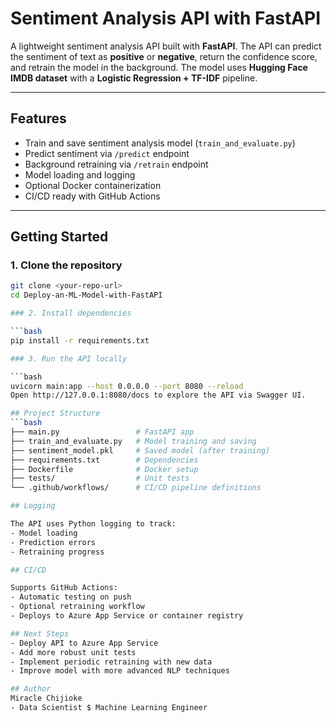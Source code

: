 # Sentiment Analysis API with FastAPI

A lightweight sentiment analysis API built with **FastAPI**. The API can predict the sentiment of text as **positive** or **negative**, return the confidence score, and retrain the model in the background. The model uses **Hugging Face IMDB dataset** with a **Logistic Regression + TF-IDF** pipeline.

---

## Features

- Train and save sentiment analysis model (`train_and_evaluate.py`)
- Predict sentiment via `/predict` endpoint
- Background retraining via `/retrain` endpoint
- Model loading and logging
- Optional Docker containerization
- CI/CD ready with GitHub Actions

---

## Getting Started

### 1. Clone the repository

```bash
git clone <your-repo-url>
cd Deploy-an-ML-Model-with-FastAPI

### 2. Install dependencies

```bash
pip install -r requirements.txt

### 3. Run the API locally

```bash
uvicorn main:app --host 0.0.0.0 --port 8080 --reload
Open http://127.0.0.1:8080/docs to explore the API via Swagger UI.

## Project Structure
```bash
├── main.py                 # FastAPI app
├── train_and_evaluate.py   # Model training and saving
├── sentiment_model.pkl     # Saved model (after training)
├── requirements.txt        # Dependencies
├── Dockerfile              # Docker setup
├── tests/                  # Unit tests
└── .github/workflows/      # CI/CD pipeline definitions

## Logging

The API uses Python logging to track:
- Model loading
- Prediction errors
- Retraining progress

## CI/CD

Supports GitHub Actions:
- Automatic testing on push
- Optional retraining workflow
- Deploys to Azure App Service or container registry

## Next Steps
- Deploy API to Azure App Service
- Add more robust unit tests
- Implement periodic retraining with new data
- Improve model with more advanced NLP techniques

## Author
Miracle Chijioke
- Data Scientist $ Machine Learning Engineer
